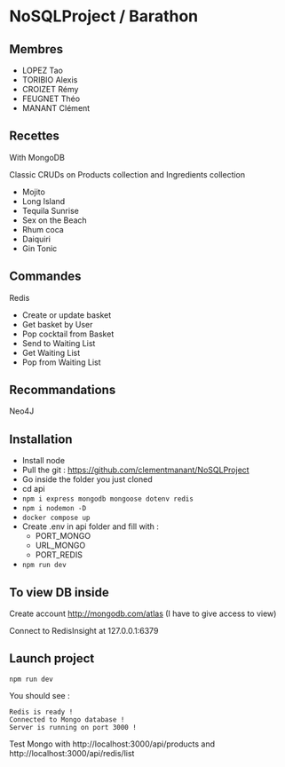 # NoSQLProject / Barathon

## Membres
- LOPEZ Tao
- TORIBIO Alexis
- CROIZET Rémy
- FEUGNET Théo
- MANANT Clément

## Recettes
With MongoDB

Classic CRUDs on Products collection and Ingredients collection

- Mojito
- Long Island
- Tequila Sunrise
- Sex on the Beach
- Rhum coca
- Daiquiri
- Gin Tonic

## Commandes
Redis

- Create or update basket
- Get basket by User
- Pop cocktail from Basket
- Send to Waiting List
- Get Waiting List
- Pop from Waiting List

## Recommandations
Neo4J

## Installation
- Install node
- Pull the git : https://github.com/clementmanant/NoSQLProject
- Go inside the folder you just cloned
- cd api
- ```npm i express mongodb mongoose dotenv redis```
- ```npm i nodemon -D```
- ```docker compose up```
- Create .env in api folder and fill with : 
    - PORT_MONGO
    - URL_MONGO
    - PORT_REDIS
- ```npm run dev```

## To view DB inside
Create account http://mongodb.com/atlas (I have to give access to view)

Connect to RedisInsight at 127.0.0.1:6379 

## Launch project
```npm run dev```

You should see :

    Redis is ready !
    Connected to Mongo database !
    Server is running on port 3000 !

Test Mongo with http://localhost:3000/api/products and http://localhost:3000/api/redis/list
